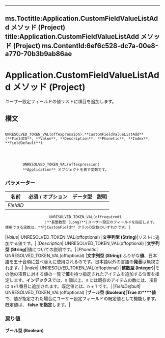 

---
ms.Toctitle:Application.CustomFieldValueListAdd メソッド (Project)
title:Application.CustomFieldValueListAdd メソッド (Project)
ms.ContentId:6ef6c528-dc7a-00e8-a770-70b3b9ab86ae
---
# Application.CustomFieldValueListAdd メソッド (Project)




ユーザー設定フィールドの値リストに項目を追加します。

## 構文

            UNRESOLVED_TOKEN_VAL(offexpression).**CustomFieldValueListAdd**(**FieldID**, **Value**, **Description**, **Phonetic**, **Index**, **FieldDefault**)




            UNRESOLVED_TOKEN_VAL(offexpression)
            **Application** オブジェクトを表す変数です。

### パラメーター

|**名前**|**必須 / オプション**|**データ型**|**説明**|
|---|---|---|---|
|*FieldID*|
                        UNRESOLVED_TOKEN_VAL(offrequired)
                      |**長整数型 (Long)**|ユーザー設定のフィールドを指定します。使用できる定数は、**PjCustomField** クラスの定数のいずれかです。|
|*Value*|
                        UNRESOLVED_TOKEN_VAL(offoptional)
                      |**文字列型 (String)**|リストに追加する値です。|
|*Description*|
                        UNRESOLVED_TOKEN_VAL(offoptional)
                      |**文字列型 (String)**|値についての説明です。|
|*Phonetic*|
                        UNRESOLVED_TOKEN_VAL(offoptional)
                      |**文字列型 (String)**|ふりがな**値**、日本語を五十音順に並べ替えに使用されるのです。日本語以外の言語の**発音**は無視されます。|
|*Index*|
                        UNRESOLVED_TOKEN_VAL(offoptional)
                      |**整数型 (Integer)**|その他の項目に対する値の一覧で**値**を持つ指定されたアイテムを追加する位置を指定します。**インデックス**では、n 個以上、n には既存のアイテムの数には、項目は n+1 番目に追加されます。既定値とは、n + 1 です。|
|*FieldDefault*|
                        UNRESOLVED_TOKEN_VAL(offoptional)
                      |**ブール型 (Boolean)**|**True の****値**で、値が指定された場合にユーザー設定フィールドの既定値として機能します。既定値は、 **false を指定**します。|



### 戻り値
**ブール型 (Boolean)**






